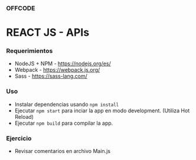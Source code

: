 ### OFFCODE

# REACT JS - APIs


### Requerimientos

* NodeJS + NPM - https://nodejs.org/es/
* Webpack - https://webpack.js.org/
* Sass - https://sass-lang.com/

### Uso

* Instalar dependencias usando `npm install`
* Ejecutar `npm start` para inciar la app en modo development. (Utiliza Hot Reload)
* Ejecutar `npm build` para compilar la app.

### Ejercicio
* Revisar comentarios en archivo Main.js